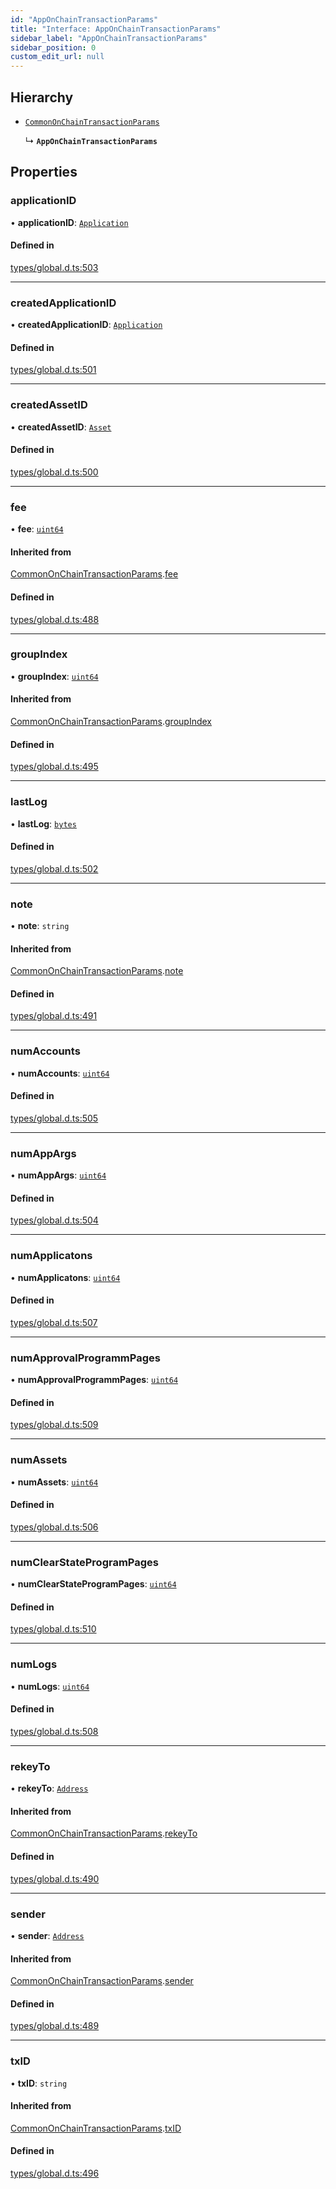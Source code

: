 ```yaml
---
id: "AppOnChainTransactionParams"
title: "Interface: AppOnChainTransactionParams"
sidebar_label: "AppOnChainTransactionParams"
sidebar_position: 0
custom_edit_url: null
---
```


## Hierarchy

- [`CommonOnChainTransactionParams`](CommonOnChainTransactionParams.md)

  ↳ **`AppOnChainTransactionParams`**

## Properties

### applicationID

• **applicationID**: [`Application`](../classes/Application.md)

#### Defined in

[types/global.d.ts:503](https://github.com/algorand-devrel/tealscript/blob/3275b18/types/global.d.ts#L503)

___

### createdApplicationID

• **createdApplicationID**: [`Application`](../classes/Application.md)

#### Defined in

[types/global.d.ts:501](https://github.com/algorand-devrel/tealscript/blob/3275b18/types/global.d.ts#L501)

___

### createdAssetID

• **createdAssetID**: [`Asset`](../classes/Asset.md)

#### Defined in

[types/global.d.ts:500](https://github.com/algorand-devrel/tealscript/blob/3275b18/types/global.d.ts#L500)

___

### fee

• **fee**: [`uint64`](../modules.md#uint64)

#### Inherited from

[CommonOnChainTransactionParams](CommonOnChainTransactionParams.md).[fee](CommonOnChainTransactionParams.md#fee)

#### Defined in

[types/global.d.ts:488](https://github.com/algorand-devrel/tealscript/blob/3275b18/types/global.d.ts#L488)

___

### groupIndex

• **groupIndex**: [`uint64`](../modules.md#uint64)

#### Inherited from

[CommonOnChainTransactionParams](CommonOnChainTransactionParams.md).[groupIndex](CommonOnChainTransactionParams.md#groupindex)

#### Defined in

[types/global.d.ts:495](https://github.com/algorand-devrel/tealscript/blob/3275b18/types/global.d.ts#L495)

___

### lastLog

• **lastLog**: [`bytes`](../modules.md#bytes)

#### Defined in

[types/global.d.ts:502](https://github.com/algorand-devrel/tealscript/blob/3275b18/types/global.d.ts#L502)

___

### note

• **note**: `string`

#### Inherited from

[CommonOnChainTransactionParams](CommonOnChainTransactionParams.md).[note](CommonOnChainTransactionParams.md#note)

#### Defined in

[types/global.d.ts:491](https://github.com/algorand-devrel/tealscript/blob/3275b18/types/global.d.ts#L491)

___

### numAccounts

• **numAccounts**: [`uint64`](../modules.md#uint64)

#### Defined in

[types/global.d.ts:505](https://github.com/algorand-devrel/tealscript/blob/3275b18/types/global.d.ts#L505)

___

### numAppArgs

• **numAppArgs**: [`uint64`](../modules.md#uint64)

#### Defined in

[types/global.d.ts:504](https://github.com/algorand-devrel/tealscript/blob/3275b18/types/global.d.ts#L504)

___

### numApplicatons

• **numApplicatons**: [`uint64`](../modules.md#uint64)

#### Defined in

[types/global.d.ts:507](https://github.com/algorand-devrel/tealscript/blob/3275b18/types/global.d.ts#L507)

___

### numApprovalProgrammPages

• **numApprovalProgrammPages**: [`uint64`](../modules.md#uint64)

#### Defined in

[types/global.d.ts:509](https://github.com/algorand-devrel/tealscript/blob/3275b18/types/global.d.ts#L509)

___

### numAssets

• **numAssets**: [`uint64`](../modules.md#uint64)

#### Defined in

[types/global.d.ts:506](https://github.com/algorand-devrel/tealscript/blob/3275b18/types/global.d.ts#L506)

___

### numClearStateProgramPages

• **numClearStateProgramPages**: [`uint64`](../modules.md#uint64)

#### Defined in

[types/global.d.ts:510](https://github.com/algorand-devrel/tealscript/blob/3275b18/types/global.d.ts#L510)

___

### numLogs

• **numLogs**: [`uint64`](../modules.md#uint64)

#### Defined in

[types/global.d.ts:508](https://github.com/algorand-devrel/tealscript/blob/3275b18/types/global.d.ts#L508)

___

### rekeyTo

• **rekeyTo**: [`Address`](../classes/Address.md)

#### Inherited from

[CommonOnChainTransactionParams](CommonOnChainTransactionParams.md).[rekeyTo](CommonOnChainTransactionParams.md#rekeyto)

#### Defined in

[types/global.d.ts:490](https://github.com/algorand-devrel/tealscript/blob/3275b18/types/global.d.ts#L490)

___

### sender

• **sender**: [`Address`](../classes/Address.md)

#### Inherited from

[CommonOnChainTransactionParams](CommonOnChainTransactionParams.md).[sender](CommonOnChainTransactionParams.md#sender)

#### Defined in

[types/global.d.ts:489](https://github.com/algorand-devrel/tealscript/blob/3275b18/types/global.d.ts#L489)

___

### txID

• **txID**: `string`

#### Inherited from

[CommonOnChainTransactionParams](CommonOnChainTransactionParams.md).[txID](CommonOnChainTransactionParams.md#txid)

#### Defined in

[types/global.d.ts:496](https://github.com/algorand-devrel/tealscript/blob/3275b18/types/global.d.ts#L496)

